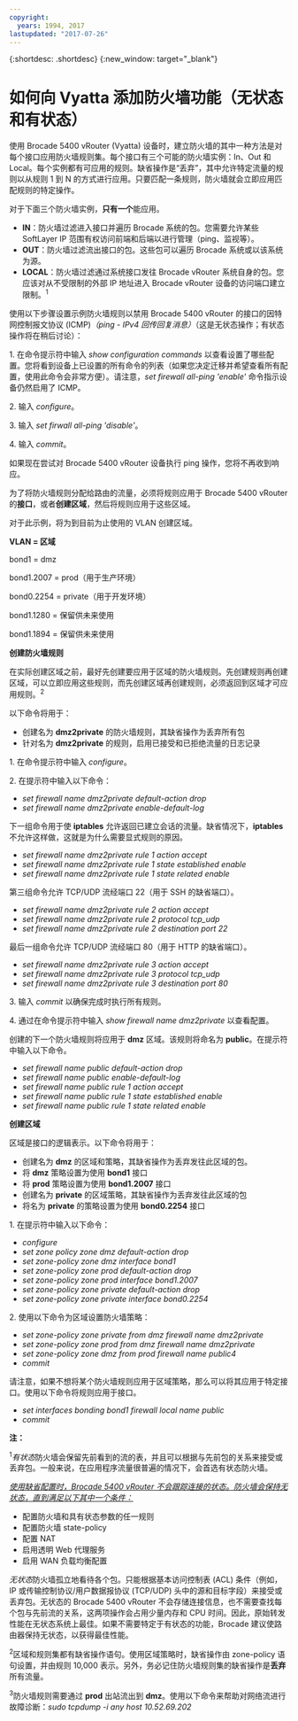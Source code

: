 ```yaml
---
copyright:
  years: 1994, 2017
lastupdated: "2017-07-26"
---
```


{:shortdesc: .shortdesc}
{:new_window: target="_blank"}

# 如何向 Vyatta 添加防火墙功能（无状态和有状态）

使用 Brocade 5400 vRouter (Vyatta) 设备时，建立防火墙的其中一种方法是对每个接口应用防火墙规则集。每个接口有三个可能的防火墙实例：In、Out 和 Local。每个实例都有可应用的规则。缺省操作是“丢弃”，其中允许特定流量的规则以从规则 1 到 N 的方式进行应用。只要匹配一条规则，防火墙就会立即应用匹配规则的特定操作。

对于下面三个防火墙实例，**只有一个**能应用。

* **IN**：防火墙过滤进入接口并遍历 Brocade 系统的包。您需要允许某些 SoftLayer IP 范围有权访问前端和后端以进行管理（ping、监视等）。
* **OUT**：防火墙过滤流出接口的包。这些包可以遍历 Brocade 系统或以该系统为源。
* **LOCAL**：防火墙过滤通过系统接口发往 Brocade vRouter 系统自身的包。您应该对从不受限制的外部 IP 地址进入 Brocade vRouter 设备的访问端口建立限制。<sup>1</sup>

使用以下步骤设置示例防火墙规则以禁用 Brocade 5400 vRouter 的接口的因特网控制报文协议 (ICMP)*（ping - IPv4 回传回复消息）*（这是无状态操作；有状态操作将在稍后讨论）：

1\. 在命令提示符中输入 *show configuration commands* 以查看设置了哪些配置。您将看到设备上已设置的所有命令的列表（如果您决定迁移并希望查看所有配置，使用此命令会非常方便）。请注意，*set firewall all-ping 'enable'* 命令指示设备仍然启用了 ICMP。

2\. 输入 *configure*。

3\. 输入 *set firwall all-ping 'disable'*。

4\. 输入 *commit*。

如果现在尝试对 Brocade 5400 vRouter 设备执行 ping 操作，您将不再收到响应。

为了将防火墙规则分配给路由的流量，必须将规则应用于 Brocade 5400 vRouter 的**接口**，或者**创建区域**，然后将规则应用于这些区域。

对于此示例，将为到目前为止使用的 VLAN 创建区域。

**VLAN = 区域**

bond1 = dmz

bond1.2007 = prod（用于生产环境）

bond0.2254 = private（用于开发环境）

bond1.1280 = 保留供未来使用

bond1.1894 = 保留供未来使用

**创建防火墙规则**

在实际创建区域之前，最好先创建要应用于区域的防火墙规则。先创建规则再创建区域，可以立即应用这些规则，而先创建区域再创建规则，必须返回到区域才可应用规则。<sup>2</sup>

以下命令将用于：

* 创建名为 **dmz2private** 的防火墙规则，其缺省操作为丢弃所有包
* 针对名为 **dmz2private** 的规则，启用已接受和已拒绝流量的日志记录


1\. 在命令提示符中输入 *configure*。

2\. 在提示符中输入以下命令：

  * *set firewall name dmz2private default-action drop*
  * *set firewall name dmz2private enable-default-log*

下一组命令用于使 **iptables** 允许返回已建立会话的流量。缺省情况下，**iptables** 不允许这样做，这就是为什么需要显式规则的原因。

  * *set firewall name dmz2private rule 1 action accept*
  * *set firewall name dmz2private rule 1 state established enable*
  * *set firewall name dmz2private rule 1 state related enable*

第三组命令允许 TCP/UDP 流经端口 22（用于 SSH 的缺省端口）。

  * *set firewall name dmz2private rule 2 action accept*
  * *set firewall name dmz2private rule 2 protocol tcp_udp*
  * *set firewall name dmz2private rule 2 destination port 22*

最后一组命令允许 TCP/UDP 流经端口 80（用于 HTTP 的缺省端口）。

  * *set firewall name dmz2private rule 3 action accept*
  * *set firewall name dmz2private rule 3 protocol tcp_udp*
  * *set firewall name dmz2private rule 3 destination port 80*

3\. 输入 *commit* 以确保完成时执行所有规则。

4\. 通过在命令提示符中输入 *show firewall name dmz2private* 以查看配置。

创建的下一个防火墙规则将应用于 **dmz** 区域。该规则将命名为 **public**。在提示符中输入以下命令。

  * *set firewall name public default-action drop*
  * *set firewall name public enable-default-log*
  * *set firewall name public rule 1 action accept*
  * *set firewall name public rule 1 state established enable*
  * *set firewall name public rule 1 state related enable*

**创建区域**

区域是接口的逻辑表示。以下命令将用于：

* 创建名为 **dmz** 的区域和策略，其缺省操作为丢弃发往此区域的包。
* 将 **dmz** 策略设置为使用 **bond1** 接口
* 将 **prod** 策略设置为使用 **bond1.2007** 接口
* 创建名为 **private** 的区域策略，其缺省操作为丢弃发往此区域的包
* 将名为 **private** 的策略设置为使用 **bond0.2254** 接口

1\. 在提示符中输入以下命令：

* *configure*
* *set zone policy zone dmz default-action drop*
* *set zone-policy zone dmz interface bond1*
* *set zone-policy zone prod default-action drop*
* *set zone-policy zone prod interface bond1.2007*
* *set zone-policy zone private default-action drop*
* *set zone-policy zone private interface bond0.2254*

2\. 使用以下命令为区域设置防火墙策略：

* *set zone-policy zone private from dmz firewall name dmz2private*
* *set zone-policy zone prod from dmz firewall name dmz2private*
* *set zone-policy zone dmz from prod firewall name public4*
* *commit*

请注意，如果不想将某个防火墙规则应用于区域策略，那么可以将其应用于特定接口。使用以下命令将规则应用于接口。

* *set interfaces bonding bond1 firewall local name public*
* *commit*

**注：**

<sup>1</sup>*有状态*防火墙会保留先前看到的流的表，并且可以根据与先前包的关系来接受或丢弃包。一般来说，在应用程序流量很普遍的情况下，会首选有状态防火墙。 

<span style="text-decoration: underline">*使用缺省配置时，Brocade 5400 vRouter 不会跟踪连接的状态。防火墙会保持无状态，直到满足以下其中一个条件：*</span>

* 配置防火墙和具有状态参数的任一规则
* 配置防火墙 state-policy
* 配置 NAT
* 启用透明 Web 代理服务
* 启用 WAN 负载均衡配置

*无状态*防火墙孤立地看待各个包。只能根据基本访问控制表 (ACL) 条件（例如，IP 或传输控制协议/用户数据报协议 (TCP/UDP) 头中的源和目标字段）来接受或丢弃包。无状态的 Brocade 5400 vRouter 不会存储连接信息，也不需要查找每个包与先前流的关系，这两项操作会占用少量内存和 CPU 时间。因此，原始转发性能在无状态系统上最佳。如果不需要特定于有状态的功能，Brocade 建议使路由器保持无状态，以获得最佳性能。

<sup>2</sup>区域和规则集都有缺省操作语句。使用区域策略时，缺省操作由 zone-policy 语句设置，并由规则 10,000 表示。另外，务必记住防火墙规则集的缺省操作是**丢弃**所有流量。

<sup>3</sup>防火墙规则需要通过 **prod** 出站流出到 **dmz**。使用以下命令来帮助对网络流进行故障诊断：*sudo tcpdump -i any host 10.52.69.202*
